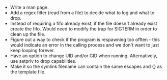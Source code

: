 * Write a man page.
* Add a regex filter (read from a file) to decide what to log and what to drop.
* Instead of requiring a fifo already exist, if the file doesn't already exist create the fifo.  Would need to modify the trap for SIGTERM in order to clean up the file.
* Figure out a way to check if the program is respawning too offten - this would indicate an error in the calling process and we don't want to just keep looping forever.
* Have an option to change UID and/or GID when running.  Alternatively, use setpriv to drop capabilities.
* Make it so the symlink filename can contain the same escapes and {} as the template file.
